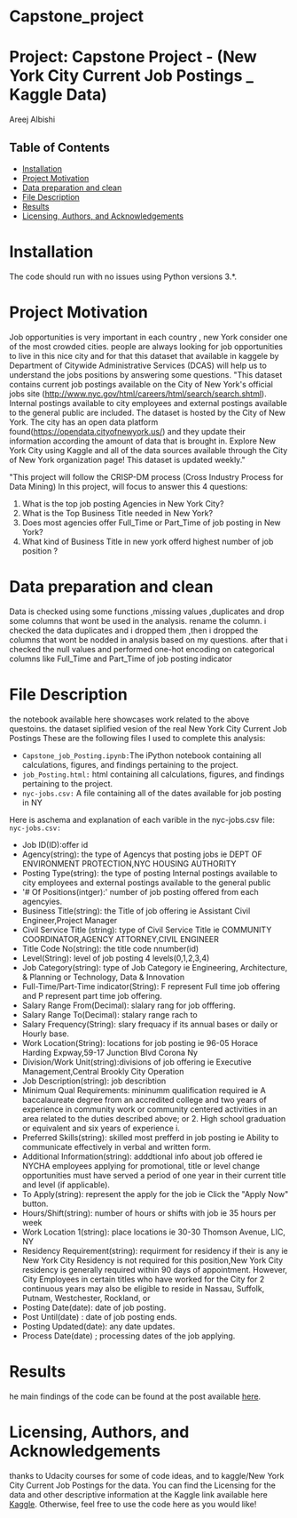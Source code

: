 # Capstone_project

# Project: Capstone Project - (New York City Current Job Postings _ Kaggle Data)
Areej Albishi
## Table of Contents

<ul>
<li><a href="#Installation">Installation</a></li>
<li><a href="#Project Motivation">Project Motivation</a></li>
<li><a href="#Data preparation and clean">Data preparation and clean</a></li>
<li><a href="#File Description">File Description</a></li>
<li><a href="#Results">Results</a></li>
<li><a href="#Licensing, Authors, and Acknowledgements">Licensing, Authors, and Acknowledgements</a></li>
</ul>


<a id='Installation'></a>
# Installation
The code should run with no issues using Python versions 3.*.
<a id='Project Motivation'></a>

# Project Motivation
Job opportunities is very important in each country , new York consider one of the most crowded cities. people are always looking for job opportunities to live in this nice city and for that this dataset that available in kaggele by Department of Citywide Administrative Services (DCAS) will help us to understand the jobs positions by answering some questions. "This dataset contains current job postings available on the City of New York's official jobs site (http://www.nyc.gov/html/careers/html/search/search.shtml). Internal postings available to city employees and external postings available to the general public are included. The dataset is hosted by the City of New York. The city has an open data platform found(https://opendata.cityofnewyork.us/) and they update their information according the amount of data that is brought in. Explore New York City using Kaggle and all of the data sources available through the City of New York organization page! This dataset is updated weekly."

"This project will follow the CRISP-DM process (Cross Industry Process for Data Mining)
In this project, will focus to answer this 4 questions:
1.  What is the top job posting Agencies in New York City? 
2.  What is the Top Business Title needed in New York?
3.  Does most agencies offer Full_Time or Part_Time of job posting in New York?
4.  What kind of Business Title in new york offerd highest number of job position ?

<a id='Data preparation and clean'></a>
# Data preparation and clean
Data is checked using some functions ,missing values ,duplicates and drop some columns that wont be used in the analysis. rename the column. i checked the data duplicates and i dropped them ,then i dropped the columns that wont be nodded in analysis based on my questions. after that i checked the null values and performed one-hot encoding on categorical columns like Full_Time and Part_Time of job posting indicator
  

<a id='File Description'></a>
# File Description
the notebook available here showcases work related to the above questoins.
the dataset siplified vesion of the real New York City Current Job Postings
These are the following files I used to complete this analysis:
- `Capstone_job_Posting.ipynb:`The iPython notebook containing all calculations, figures, and findings pertaining to the project.
- `job_Posting.html:` html containing all calculations, figures, and findings pertaining to the project.
- `nyc-jobs.csv:` A file containing all of the dates available for job posting in NY

Here is aschema and explanation of each varible in the nyc-jobs.csv file:
 `nyc-jobs.csv:`
- Job ID(ID):offer id
- Agency(string): the type of Agencys that posting jobs ie DEPT OF ENVIRONMENT PROTECTION,NYC HOUSING AUTHORITY
- Posting Type(string): the type of posting  Internal postings available to city employees and external postings available to the general public 
- '# Of Positions(intger):' number of job posting offered from each agencyies.
- Business Title(string): the Title of job offering ie Assistant Civil Engineer,Project Manager
- Civil Service Title (string): type of Civil Service Title ie COMMUNITY COORDINATOR,AGENCY ATTORNEY,CIVIL ENGINEER
- Title Code No(string): the title code nnumber(id) 
- Level(String): level of job posting 4 levels(0,1,2,3,4)
- Job Category(string): type of Job Category ie Engineering, Architecture, & Planning or Technology, Data & Innovation
- Full-Time/Part-Time indicator(String): F represent Full time job offering and P represent part time job offering.
- Salary Range From(Decimal): slalary rang for job offfering.
- Salary Range To(Decimal): stalary range rach to 
- Salary Frequency(String): slary frequacy if its annual bases or daily or Hourly base.
- Work Location(String): locations for job posting ie 96-05 Horace Harding Expway,59-17 Junction Blvd Corona Ny
- Division/Work Unit(string):divisions of job offering ie Executive Management,Central Brookly City Operation
- Job Description(string): job describtion
- Minimum Qual Requirements: mininumm qualification required ie  A baccalaureate degree from an accredited college and two years of experience in community work or community centered activities in an area related to the duties described above; or 2. High school graduation or equivalent and six years of experience i.
- Preferred Skills(string): skilled most prefferd in job posting ie Ability to communicate effectively in verbal and written form.
- Additional Information(string): adddtional info about job offered ie NYCHA employees applying for promotional, title or level change opportunities must have served a period of one year in their current title and level (if applicable).
- To Apply(string): represent the apply for the job ie Click the "Apply Now" button.
- Hours/Shift(string): number of hours or shifts with job ie 35 hours per week
- Work Location 1(string): place locations ie 30-30 Thomson Avenue, LIC, NY
- Residency Requirement(string): requirment for residency if their is any  ie New York City Residency is not required for this position,New York City residency is generally required within 90 days of appointment. However, City Employees in certain titles who have worked for the City for 2 continuous years may also be eligible to reside in Nassau, Suffolk, Putnam, Westchester, Rockland, or
- Posting Date(date): date of job posting.
- Post Until(date) : date of job posting ends.
- Posting Updated(date): any date updates.
- Process Date(date) ; processing dates of the job applying.







<a id='Results'></a>
# Results
he main findings of the code can be found at the post available [here](https://medium.com/@albishiareej/project-data-science-capstone-project-job-posting-in-usa-ny-162cfb9b972c).

<a id='Licensing, Authors, and Acknowledgements'></a>

# Licensing, Authors, and Acknowledgements

thanks to Udacity courses for some of code ideas, and to kaggle/New York City Current Job Postings for the data. You can find the Licensing for the data and other descriptive information at the Kaggle link available here <a href="https://www.kaggle.com/new-york-city/new-york-city-current-job-postings">Kaggle</a>. Otherwise, feel free to use the code here as you would like!
